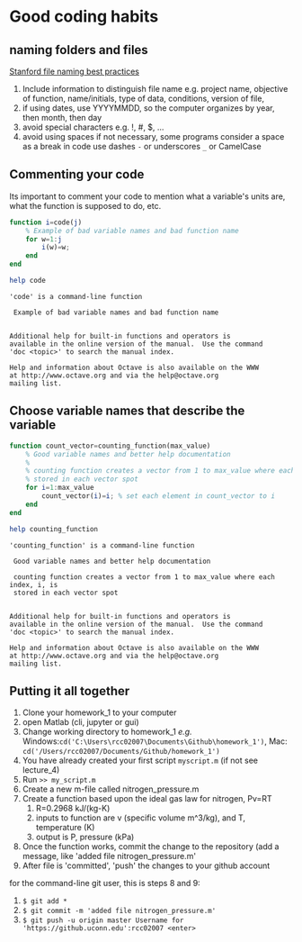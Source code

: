 
# Good coding habits
## naming folders and files

[Stanford file naming best practices](https://library.stanford.edu/research/data-management-services/data-best-practices/best-practices-file-naming)

1. Include information to distinguish file name e.g. project name, objective of function, name/initials, type of data, conditions, version of file, 
2. if using dates, use YYYYMMDD, so the computer organizes by year, then month, then day
3. avoid special characters e.g. !, #, \$, ...
4. avoid using spaces if not necessary, some programs consider a space as a break in code use dashes `-` or underscores `_` or CamelCase

## Commenting your code

Its important to comment your code to mention what a variable's units are, what the function is supposed to do, etc. 



```octave
function i=code(j)
    % Example of bad variable names and bad function name
    for w=1:j
        i(w)=w;
    end
end
```


```octave
help code
```

    'code' is a command-line function
    
     Example of bad variable names and bad function name
    
    
    Additional help for built-in functions and operators is
    available in the online version of the manual.  Use the command
    'doc <topic>' to search the manual index.
    
    Help and information about Octave is also available on the WWW
    at http://www.octave.org and via the help@octave.org
    mailing list.


## Choose variable names that describe the variable


```octave
function count_vector=counting_function(max_value)
    % Good variable names and better help documentation
    % 
    % counting function creates a vector from 1 to max_value where each index, i, is 
    % stored in each vector spot
    for i=1:max_value
        count_vector(i)=i; % set each element in count_vector to i
    end
end      
```


```octave
help counting_function
```

    'counting_function' is a command-line function
    
     Good variable names and better help documentation
     
     counting function creates a vector from 1 to max_value where each index, i, is 
     stored in each vector spot
    
    
    Additional help for built-in functions and operators is
    available in the online version of the manual.  Use the command
    'doc <topic>' to search the manual index.
    
    Help and information about Octave is also available on the WWW
    at http://www.octave.org and via the help@octave.org
    mailing list.


## Putting it all together

1. Clone your homework_1 to your computer
2. open Matlab (cli, jupyter or gui)
3. Change working directory to homework_1 *e.g.* Windows:`cd('C:\Users\rcc02007\Documents\Github\homework_1')`, Mac: `cd('/Users/rcc02007/Documents/Github/homework_1')`
4. You have already created your first script `myscript.m` (if not see lecture_4)
5. Run `>> my_script.m`
6. Create a new m-file called nitrogen_pressure.m
7. Create a function based upon the ideal gas law for nitrogen, Pv=RT
    1. R=0.2968 kJ/(kg-K)
    2. inputs to function are v (specific volume m^3/kg), and T, temperature (K)
    3. output is P, pressure (kPa)
8. Once the function works, commit the change to the repository (add a message, like 'added file nitrogen_pressure.m'
9. After file is 'committed', 'push' the changes to your github account

for the command-line git user, this is steps 8 and 9:

1. `$ git add *`
2. `$ git commit -m 'added file nitrogen_pressure.m'`
3. `$ git push -u origin master
    Username for 'https://github.uconn.edu':rcc02007 <enter>
    `
   


```octave

```
